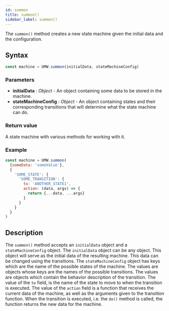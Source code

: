 ```yaml
---
id: summon
title: summon()
sidebar_label: summon()
---
```


The `summon()` method creates a new state machine given the initial data and the configuration.

## Syntax

```js
const machine = UMW.summon(initialData, stateMachineConfig)
```

### Parameters

- **initialData** : *Object* - An object containing some data to be stored in the machine.
- **stateMachineConfig** : *Object* - An object containing states and their corresponding transitions that will determine what the state machine can do.

### Return value
A state machine with various methods for working with it.

### Example

```js
const machine = UMW.summon(
  {someData: 'someValue'},
  {
    'SOME_STATE': {
      'SOME_TRANSITION': {
        to: 'ANOTHER_STATE1',
        action: (data, args) => {
          return {...data, ...args}
        }
      }
    }
  }
)
```

## Description
The `summon()` method accepts an `initialData` object and a `stateMachineConfig` object.
The `initialData` object can be any object. This object will serve as the initial data of the resulting machine. This data can be changed using the transitions. The `stateMachineConfig` object has keys which are the name of the possible states of the machine. The values are objects whose keys are the names of the possible transitions. The values are objects which contain the behavior description of the transition. The value of the `to` field, is the name of the state to move to when the transition is executed. The value of the `action` field is a function that receives the current data of the machine, as well as the arguments given to the transition function. When the transition is executed, i.e. the `do()` method is called, the function returns the new data for the machine.